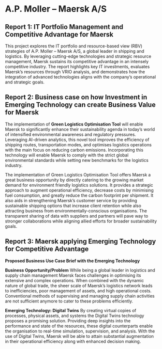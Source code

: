 # A.P. Moller – Maersk A/S

## Report 1: IT Portfolio Management and Competitive Advantage for Maersk

This project explores the IT portfolio and resource-based view (RBV) strategies of A.P. Moller – Maersk A/S, a global leader in shipping and logistics. By leveraging cutting-edge technologies and strategic resource management, Maersk sustains its competitive advantage in an intensely competitive industry. The report highlights key IT investments, evaluates Maersk’s resources through VRIO analysis, and demonstrates how the integration of advanced technologies aligns with the company’s operational and strategic goals.

## Report 2: Business case on how Investment in Emerging Technology can create Business Value for Maersk

The implementation of **Green Logistics Optimisation Tool** will enable Maersk to significantly enhance their sustainability agenda in today’s world of intensified environmental awareness and regulatory pressures. Leveraging AI-driven analytics, this novel tool improves the efficiency of shipping routes, transportation modes, and optimises logistics operations with the main focus on reducing carbon emissions. Incorporating this technology will enable Maersk to comply with the strict global environmental standards while setting new benchmarks for the logistics industry. 

The implementation of Green Logistics Optimisation Tool offers Maersk a great business opportunity by directly catering to the growing market demand for environment friendly logistics solutions. It provides a strategic approach to augment operational efficiency, 
decrease costs by minimising fuel consumption, and greatly reduce the carbon footprint per shipment. It also aids in strengthening Maersk’s customer service by providing sustainable shipping options that increase client retention while also attracting business from environmentally-conscious organisations. The transparent sharing of data with suppliers and partners will pave way to stronger collaborations while aligning allied efforts for broader sustainability goals. 

## Report 3: Maersk applying Emerging Technology for Competitive Advantage 

**Proposed Business Use Case Brief with the Emerging Technology** 

**Business Opportunity/Problem**
While being a global leader in logistics and supply chain management 
Maersk faces challenges in optimising its extensive and complex 
operations. When combined with the dynamic nature of global trade, the 
sheer scale of Maersk’s logistics network leads to inefficiencies, poor 
management of assets, and high operational costs. Conventional methods 
of supervising and managing supply chain activities are not sufficient 
anymore to cater to these problems efficiently. 

**Emerging Technology: Digital Twins** 
By creating virtual copies of processes, physical assets, and systems the 
Digital Twins technology proposes a promising solution. Providing deep 
insights into the performance and state of the resources, these digital 
counterparts enable the organisation to real-time simulation, supervision, 
and analysis. With the use of Digital Twins, Maersk will be able to attain 
substantial augmentation in their operational efficiency along with 
enhanced decision making.
